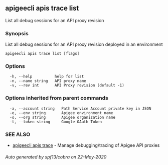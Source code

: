 ## apigeecli apis trace list

List all debug sessions for an API proxy revision

### Synopsis

List all debug sessions for an API proxy revision deployed in an environment

```
apigeecli apis trace list [flags]
```

### Options

```
  -h, --help          help for list
  -n, --name string   API proxy name
  -v, --rev int       API Proxy revision (default -1)
```

### Options inherited from parent commands

```
  -a, --account string   Path Service Account private key in JSON
  -e, --env string       Apigee environment name
  -o, --org string       Apigee organization name
  -t, --token string     Google OAuth Token
```

### SEE ALSO

* [apigeecli apis trace](apigeecli_apis_trace.md)	 - Manage debugging/tracing of Apigee API proxies

###### Auto generated by spf13/cobra on 22-May-2020
